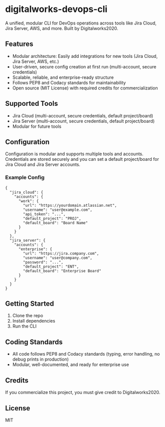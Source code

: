 # digitalworks-devops-cli

A unified, modular CLI for DevOps operations across tools like Jira Cloud, Jira Server, AWS, and more. Built by Digitalworks2020.

## Features
- Modular architecture: Easily add integrations for new tools (Jira Cloud, Jira Server, AWS, etc.)
- User-driven, secure config creation at first run (multi-account, secure credentials)
- Scalable, reliable, and enterprise-ready structure
- Follows PEP8 and Codacy standards for maintainability
- Open source (MIT License) with required credits for commercialization

## Supported Tools
- Jira Cloud (multi-account, secure credentials, default project/board)
- Jira Server (multi-account, secure credentials, default project/board)
- Modular for future tools

## Configuration
Configuration is modular and supports multiple tools and accounts. Credentials are stored securely and you can set a default project/board for Jira Cloud and Jira Server accounts.

### Example Config
```
{
  "jira_cloud": {
    "accounts": {
      "work": {
        "url": "https://yourdomain.atlassian.net",
        "username": "user@example.com",
        "api_token": "...",
        "default_project": "PROJ",
        "default_board": "Board Name"
      }
    }
  },
  "jira_server": {
    "accounts": {
      "enterprise": {
        "url": "https://jira.company.com",
        "username": "user@company.com",
        "password": "...",
        "default_project": "ENT",
        "default_board": "Enterprise Board"
      }
    }
  }
}
```

## Getting Started
1. Clone the repo
2. Install dependencies
3. Run the CLI

## Coding Standards
- All code follows PEP8 and Codacy standards (typing, error handling, no debug prints in production)
- Modular, well-documented, and ready for enterprise use

## Credits
If you commercialize this project, you must give credit to Digitalworks2020.

## License
MIT

